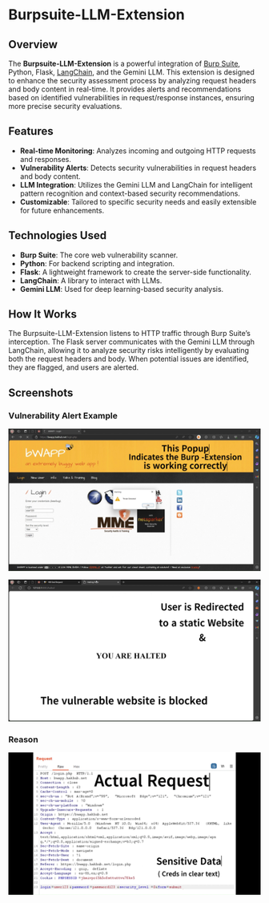 # Burpsuite-LLM-Extension

## Overview
The **Burpsuite-LLM-Extension** is a powerful integration of [Burp Suite](https://portswigger.net/burp), Python, Flask, [LangChain](https://www.langchain.com/), and the Gemini LLM. This extension is designed to enhance the security assessment process by analyzing request headers and body content in real-time. It provides alerts and recommendations based on identified vulnerabilities in request/response instances, ensuring more precise security evaluations.

## Features
- **Real-time Monitoring**: Analyzes incoming and outgoing HTTP requests and responses.
- **Vulnerability Alerts**: Detects security vulnerabilities in request headers and body content.
- **LLM Integration**: Utilizes the Gemini LLM and LangChain for intelligent pattern recognition and context-based security recommendations.
- **Customizable**: Tailored to specific security needs and easily extensible for future enhancements.

## Technologies Used
- **Burp Suite**: The core web vulnerability scanner.
- **Python**: For backend scripting and integration.
- **Flask**: A lightweight framework to create the server-side functionality.
- **LangChain**: A library to interact with LLMs.
- **Gemini LLM**: Used for deep learning-based security analysis.


## How It Works

The Burpsuite-LLM-Extension listens to HTTP traffic through Burp Suite’s interception. The Flask server communicates with the Gemini LLM through LangChain, allowing it to analyze security risks intelligently by evaluating both the request headers and body. When potential issues are identified, they are flagged, and users are alerted.


## Screenshots

### Vulnerability Alert Example

![Vulnerability Alert](images/extensionPreview.png)

![Site Redirection](images/haltedPage.png)

### Reason 

![Request Body](images/request.png)



